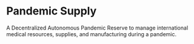 # Pandemic Supply
 A Decentralized Autonomous Pandemic Reserve to manage international medical resources, supplies, and manufacturing during a pandemic. 
